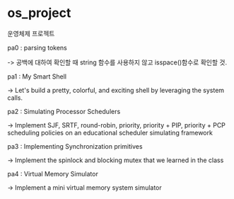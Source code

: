 # os_project
운영체제 프로젝트 

pa0 : parsing tokens

-> 공백에 대하여 확인할 때 string 함수를 사용하지 않고 isspace()함수로 확인할 것.

pa1 : My Smart Shell

-> Let's build a pretty, colorful, and exciting shell by leveraging the system calls.

pa2 : Simulating Processor Schedulers

-> Implement SJF, SRTF, round-robin, priority, priority + PIP, priority + PCP 
scheduling policies on an educational scheduler simulating framework

pa3 : Implementing Synchronization primitives

-> Implement the spinlock and blocking mutex that we learned in the class

pa4 : Virtual Memory Simulator

-> Implement a mini virtual memory system simulator
